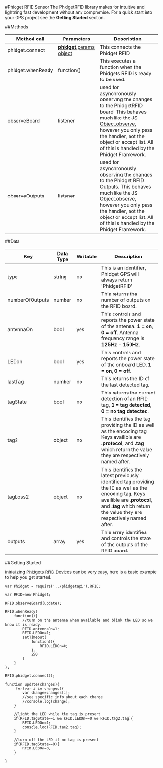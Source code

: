 #Phidget RFID Sensor
The PhidgetRFID library makes for intuitive and lightning fast development without any compromise. For a quick start into your GPS project see the __Getting Started__ section.

##Methods

|Method call|Parameters|Description|
|---|---|---|
|phidget.connect|[__phidget__.params object](https://github.com/RIAEvangelist/node-phidget-API/blob/master/docs/Phidget.md#connecting--phidgetparams)|This connects the Phidget RFID|
|phidget.whenReady|function() |This executes a function when the Phidgets RFID is ready to be used.|
|observeBoard|listener|used for asynchronously observing the changes to the PhidgetRFID board. This behaves much like the JS [Object.observe](https://developer.mozilla.org/en-US/docs/Web/JavaScript/Reference/Global_Objects/Object/observe), however you only pass the handler, not the object or accept list. All of this is handled by the Phidget Framework.|
|observeOutputs|listener|used for asynchronously observing the changes to the Phidget RFID Outputs. This behaves much like the JS [Object.observe](https://developer.mozilla.org/en-US/docs/Web/JavaScript/Reference/Global_Objects/Object/observe), however you only pass the handler, not the object or accept list. All of this is handled by the Phidget Framework.|

##Data
 
|Key|Data Type|Writable|Description|
|---|---|---|---|
|type|string|no|This is an identifier, Phidget GPS will always return 'PhidgetRFID'|
|numberOfOutputs|number|no|This returns the number of outputs on the RFID board.|
|antennaOn|bool|yes|This controls and reports the power state of the antenna. __1 = on__, __0 = off__. Antenna frequency range is __125Hz__ - __150Hz__. |
|LEDon|bool|yes|This controls and reports the power state of the onboard LED. __1 = on__, __0 = off__. |
|lastTag|number|no|This returns the ID of the last detected tag.|
|tagState|bool|no|This returns the current detection of an RFID tag, __1 = tag detected__, __0 = no tag detected__.|
|tag2|object|no|This identifies the tag providing the ID as well as the encoding tag. Keys availible are __.protocol__, and __.tag__ which return the value they are respectively named after. |
|tagLoss2|object|no|This identifies the latest previously identified tag providing the ID as well as the encoding tag. Keys availible are __.protocol__, and __.tag__ which return the value they are respectively named after. |
|outputs|array|yes|This array identifies and controls the state of the outputs of the RFID board. |



##Getting Started

Initializing [Phidgets RFID Devices](http://www.phidgets.com/products.php?category=14) can be very easy, here is a basic example to help you get started.

    var Phidget = require('../phidgetapi').RFID;

    var RFID=new Phidget;

    RFID.observeBoard(update);

    RFID.whenReady(
        function(){
            //turn on the antenna when available and blink the LED so we know it is ready.
            RFID.antennaOn=1;
            RFID.LEDOn=1;
            setTimeout(
                function(){
                    RFID.LEDOn=0;
                },
                250
            )
        }
    );

    RFID.phidget.connect();

    function update(changes){
         for(var i in changes){
            var change=changes[i];
            //see specific info about each change
            //console.log(change);
        }

        //light the LED while the tag is present
        if(RFID.tagState==1 && RFID.LEDOn==0 && RFID.tag2.tag){
            RFID.LEDOn=1;
            console.log(RFID.tag2.tag);
        }

        //turn off the LED if no tag is present
        if(RFID.tagState==0){
            RFID.LEDOn=0;
        }

    }